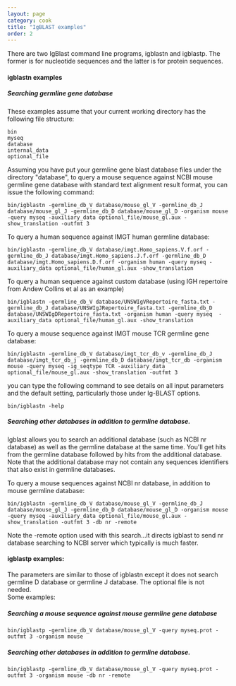 ```yaml
---
layout: page
category: cook
title: "IgBLAST examples"
order: 2
---
```


There are two IgBlast command line programs, igblastn and igblastp.  The former is for nucleotide sequences and the latter is for protein sequences.

#### igblastn examples

##### Searching germline gene database 

These examples assume that your current working directory has the following file structure:

```
bin
myseq
database
internal_data
optional_file 
```
Assuming you have put your germline gene blast database files under the directory "database",  to query a mouse sequence against NCBI mouse germline gene database with standard text alignment result format, you can issue the following command:

```
bin/igblastn -germline_db_V database/mouse_gl_V -germline_db_J database/mouse_gl_J -germline_db_D database/mouse_gl_D -organism mouse -query myseq -auxiliary_data optional_file/mouse_gl.aux -show_translation -outfmt 3
```

To query a human sequence against IMGT human germline database:
```
bin/igblastn -germline_db_V database/imgt.Homo_sapiens.V.f.orf -germline_db_J database/imgt.Homo_sapiens.J.f.orf -germline_db_D database/imgt.Homo_sapiens.D.f.orf -organism human -query myseq -auxiliary_data optional_file/human_gl.aux -show_translation
``` 

To query a human sequence against custom database (using IGH repertoire from Andew Collins et al as an example)
```
bin/igblastn -germline_db_V database/UNSWIgVRepertoire_fasta.txt -germline_db_J database/UNSWIgJRepertoire_fasta.txt -germline_db_D database/UNSWIgDRepertoire_fasta.txt -organism human -query myseq  -auxiliary_data optional_file/human_gl.aux -show_translation
``` 

To query a mouse sequence against IMGT mouse TCR germline gene database:
```
bin/igblastn -germline_db_V database/imgt_tcr_db_v -germline_db_J database/imgt_tcr_db_j -germline_db_D database/imgt_tcr_db -organism mouse -query myseq -ig_seqtype TCR -auxiliary_data optional_file/mouse_gl.aux -show_translation -outfmt 3
```

you can type the following command to see details on all input parameters and the default setting, particularly those under Ig-BLAST options.
```
bin/igblastn -help
```


##### Searching other databases in addition to germline database.
Igblast allows you to search an additional database (such as NCBI nr database) as well as the germline 
database at the same time.  You'll get hits from the germline database followed by hits from the additional database.
Note that the additional database may not contain any sequences identifiers that also exist in germline databases.  

To query a mouse sequences against NCBI nr database, in addition to mouse germline database:
```
bin/igblastn -germline_db_V database/mouse_gl_V -germline_db_J database/mouse_gl_J -germline_db_D database/mouse_gl_D -organism mouse -query myseq -auxiliary_data optional_file/mouse_gl.aux -show_translation -outfmt 3 -db nr -remote 
```

Note the -remote option used with this search...it directs igblast to send nr database 
searching to NCBI server which typically is much faster.
 
#### igblastp examples:
The parameters are similar to those of igblastn except it does not search germline D database or germline J 
database. The optional file is not needed.  
Some examples:
  
##### Searching a mouse sequence against mouse germline gene database
 
 ```
bin/igblastp -germline_db_V database/mouse_gl_V -query myseq.prot -outfmt 3 -organism mouse
```

##### Searching other databases in addition to germline database.

```
bin/igblastp -germline_db_V database/mouse_gl_V -query myseq.prot -outfmt 3 -organism mouse -db nr -remote
```



